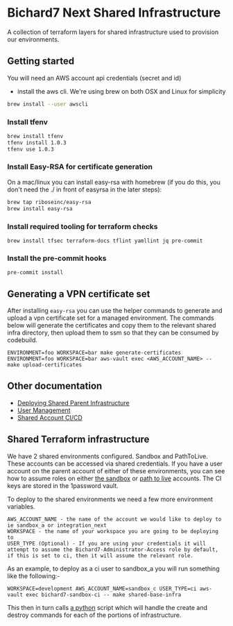 # Bichard7 Next Shared Infrastructure

A collection of terraform layers for shared infrastructure used to provision our environments.

## Getting started

You will need an AWS account api credentials (secret and id)

- install the aws cli. We're using brew on both OSX and Linux for simplicity

```bash
brew install --user awscli
```

### Install tfenv

```bash
brew install tfenv
tfenv install 1.0.3
tfenv use 1.0.3
```

### Install Easy-RSA for certificate generation
On a mac/linux you can install easy-rsa with homebrew (if you do this, you don't need the ./ in front of easyrsa in the later steps):

```bash
brew tap riboseinc/easy-rsa
brew install easy-rsa
```

### Install required tooling for terraform checks

```shell
brew install tfsec terraform-docs tflint yamllint jq pre-commit
```

### Install the pre-commit hooks

```shell
pre-commit install
```

## Generating a VPN certificate set

After installing `easy-rsa` you can use the helper commands to generate and upload a vpn certificate
set for a managed environment. The commands below will generate the
certificates and copy them to the relevant shared infra directory, then upload
them to ssm so that they can be consumed by codebuild.

```shell
ENVIRONMENT=foo WORKSPACE=bar make generate-certificates
ENVIRONMENT=foo WORKSPACE=bar aws-vault exec <AWS_ACCOUNT_NAME> -- make upload-certificates
```
## Other documentation
- [Deploying Shared Parent Infrastructure](./docs/SharedParentInfra.md)
- [User Management](./docs/UserManagement.md)
- [Shared Account CI/CD](./docs/SharedCICD.md)

## Shared Terraform infrastructure

We have 2 shared environments configured. Sandbox and PathToLive. These accounts can be accessed via shared credentials. If you have a user account on the parent account of either
of these environments, you can see how to assume roles on either [the sandbox](terraform/shared_account_pathtolive_infra/README.md) or [path to live](terraform/shared_account_pathtolive_infra/README.md) accounts.
The CI keys are stored in the 1password vault.

To deploy to the shared environments we need a few more environment variables.

    AWS_ACCOUNT_NAME - the name of the account we would like to deploy to ie sandbox_a or integration_next
    WORKSPACE - the name of your workspace you are going to be deploying to
    USER_TYPE (Optional) - If you are using your credentials it will attempt to assume the Bichard7-Administrator-Access role by default, if this is set to ci, then it will assume the relevant role.

As an example, to deploy as a ci user to sandbox_a you will run something like the following:-

```shell
WORKSPACE=development AWS_ACCOUNT_NAME=sandbox_c USER_TYPE=ci aws-vault exec bichard7-sandbox-ci -- make shared-base-infra
```

This then in turn calls [a python](scripts/shared_terraform.py) script which will handle the create and destroy commands for each of the portions of infrastructure.
